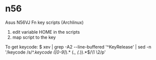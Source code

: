 n56
===

Asus N56VJ Fn key scripts (Archlinux)

1. edit variable HOME in the scripts
2. map script to the key

To get keycode:
$ xev | grep -A2 --line-buffered '^KeyRelease' | sed -n '/keycode /s/^.*keycode \([0-9]*\).* (.*, \(.*\)).*$/\1 \2/p'




